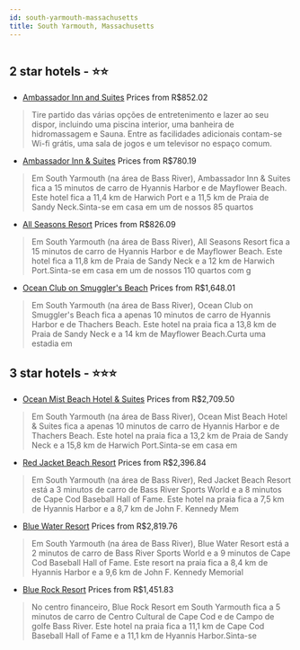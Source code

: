 ```yaml
---
id: south-yarmouth-massachusetts
title: South Yarmouth, Massachusetts
---
```


<center><img src="https://i.travelapi.com/hotels/2000000/1090000/1084000/1083973/41d72900_z.jpg" alt="" /></center>


##  2 star hotels - ⭐️⭐️

-    [Ambassador Inn and Suites](https://www.hurb.com/br/aud/https://www.hurb.com/br/hotels/south-yarmouth/ambassador-inn-and-suites-HT-S8S6?cmp=18055) Prices from R$852.02
   > Tire partido das várias opções de entretenimento e lazer ao seu dispor, incluindo uma piscina interior, uma banheira de hidromassagem e Sauna. Entre as facilidades adicionais contam-se Wi-fi grátis, uma sala de jogos e um televisor no espaço comum.
-    [Ambassador Inn & Suites](https://www.hurb.com/br/aud/https://www.hurb.com/br/hotels/south-yarmouth/ambassador-inn-suites-HT-YMMH?cmp=18055) Prices from R$780.19
   > Em South Yarmouth (na área de Bass River), Ambassador Inn & Suites fica a 15 minutos de carro de Hyannis Harbor e de Mayflower Beach.  Este hotel fica a 11,4 km de Harwich Port e a 11,5 km de Praia de Sandy Neck.Sinta-se em casa em um de nossos 85 quartos
-    [All Seasons Resort](https://www.hurb.com/br/aud/https://www.hurb.com/br/hotels/south-yarmouth/all-seasons-resort-HT-KWBP?cmp=18055) Prices from R$826.09
   > Em South Yarmouth (na área de Bass River), All Seasons Resort fica a 15 minutos de carro de Hyannis Harbor e de Mayflower Beach.  Este hotel fica a 11,8 km de Praia de Sandy Neck e a 12 km de Harwich Port.Sinta-se em casa em um de nossos 110 quartos com g
-    [Ocean Club on Smuggler's Beach](https://www.hurb.com/br/aud/https://www.hurb.com/br/hotels/south-yarmouth/ocean-club-on-smuggler-s-beach-HT-W5NI?cmp=18055) Prices from R$1,648.01
   > Em South Yarmouth (na área de Bass River), Ocean Club on Smuggler's Beach fica a apenas 10 minutos de carro de Hyannis Harbor e de Thachers Beach.  Este hotel na praia fica a 13,8 km de Praia de Sandy Neck e a 14 km de Mayflower Beach.Curta uma estadia em

##  3 star hotels - ⭐️⭐️⭐️

-    [Ocean Mist Beach Hotel & Suites](https://www.hurb.com/br/aud/https://www.hurb.com/br/hotels/south-yarmouth/ocean-mist-beach-hotel-suites-HT-1VTF?cmp=18055) Prices from R$2,709.50
   > Em South Yarmouth (na área de Bass River), Ocean Mist Beach Hotel & Suites fica a apenas 10 minutos de carro de Hyannis Harbor e de Thachers Beach.  Este hotel na praia fica a 13,2 km de Praia de Sandy Neck e a 15,8 km de Harwich Port.Sinta-se em casa em 
-    [Red Jacket Beach Resort](https://www.hurb.com/br/aud/https://www.hurb.com/br/hotels/south-yarmouth/red-jacket-beach-resort-HT-VKMU?cmp=18055) Prices from R$2,396.84
   > Em South Yarmouth (na área de Bass River), Red Jacket Beach Resort está a 3 minutos de carro de Bass River Sports World e a 8 minutos de Cape Cod Baseball Hall of Fame.  Este hotel na praia fica a 7,5 km de Hyannis Harbor e a 8,7 km de John F. Kennedy Mem
-    [Blue Water Resort](https://www.hurb.com/br/aud/https://www.hurb.com/br/hotels/south-yarmouth/blue-water-resort-HT-VNMO?cmp=18055) Prices from R$2,819.76
   > Em South Yarmouth (na área de Bass River), Blue Water Resort está a 2 minutos de carro de Bass River Sports World e a 9 minutos de Cape Cod Baseball Hall of Fame.  Este resort na praia fica a 8,4 km de Hyannis Harbor e a 9,6 km de John F. Kennedy Memorial
-    [Blue Rock Resort](https://www.hurb.com/br/aud/https://www.hurb.com/br/hotels/south-yarmouth/blue-rock-resort-HT-Q7QF?cmp=18055) Prices from R$1,451.83
   > No centro financeiro, Blue Rock Resort em South Yarmouth fica a 5 minutos de carro de Centro Cultural de Cape Cod e de Campo de golfe Bass River.  Este hotel na praia fica a 11,1 km de Cape Cod Baseball Hall of Fame e a 11,1 km de Hyannis Harbor.Sinta-se 
